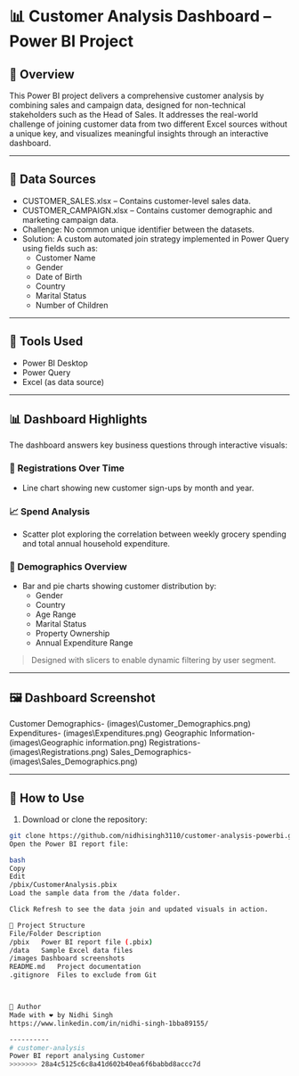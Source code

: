 
# 📊 Customer Analysis Dashboard – Power BI Project

## 🧩 Overview

This Power BI project delivers a comprehensive customer analysis by combining sales and campaign data, designed for non-technical stakeholders such as the Head of Sales. It addresses the real-world challenge of joining customer data from two different Excel sources without a unique key, and visualizes meaningful insights through an interactive dashboard.

---

## 📂 Data Sources

- CUSTOMER_SALES.xlsx – Contains customer-level sales data.
- CUSTOMER_CAMPAIGN.xlsx – Contains customer demographic and marketing campaign data.
- Challenge: No common unique identifier between the datasets.
- Solution: A custom automated join strategy implemented in Power Query using fields such as:
  - Customer Name
  - Gender
  - Date of Birth
  - Country
  - Marital Status
  - Number of Children

---

## 🔧 Tools Used

- Power BI Desktop
- Power Query 
- Excel (as data source)

---

## 📊 Dashboard Highlights

The dashboard answers key business questions through interactive visuals:

### 📅 Registrations Over Time
- Line chart showing new customer sign-ups by month and year.

### 📈 Spend Analysis
- Scatter plot exploring the correlation between weekly grocery spending and total annual household expenditure.

### 🧍 Demographics Overview
- Bar and pie charts showing customer distribution by:
  - Gender
  - Country
  - Age Range
  - Marital Status
  - Property Ownership
  - Annual Expenditure Range


> Designed with slicers to enable dynamic filtering by user segment.

---

## 🖼️ Dashboard Screenshot

Customer Demographics- (images\Customer_Demographics.png)
Expenditures- (images\Expenditures.png)
Geographic Information- (images\Geographic information.png)
Registrations- (images\Registrations.png)
Sales_Demographics- (images\Sales_Demographics.png)

---

## 🚀 How to Use

1. Download or clone the repository:

```bash
git clone https://github.com/nidhisingh3110/customer-analysis-powerbi.git
Open the Power BI report file:

bash
Copy
Edit
/pbix/CustomerAnalysis.pbix
Load the sample data from the /data folder.

Click Refresh to see the data join and updated visuals in action.

📁 Project Structure
File/Folder	Description
/pbix	Power BI report file (.pbix)
/data	Sample Excel data files
/images	Dashboard screenshots
README.md	Project documentation
.gitignore	Files to exclude from Git



🙌 Author
Made with ❤️ by Nidhi Singh
https://www.linkedin.com/in/nidhi-singh-1bba89155/

----------
# customer-analysis
Power BI report analysing Customer
>>>>>>> 28a4c5125c6c8a41d602b40ea6f6babbd8accc7d
